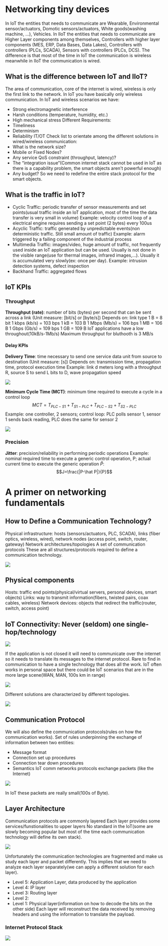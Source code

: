 # Networking tiny devices
In IoT the entities that needs to communicate are Wearable, Environmental sensor/actuators, Domotic sensors/actuators, White goods(washing machine, ...), Vehicles.
In IIoT the entities that needs to communicate are Higher Layer components among themselves, Controllers with higher layer components (MES, ERP, Data Bases, Data Lakes), Controllers with controllers (PLCs, SCADA), Sensors with controllers (PLCs, DCS). The difference is that most of the time in IoT the communication is wireless meanwhile in IIoT the communication is wired.
## What is the difference between IoT and IIoT?
The area of communication, core of the internet is wired, wireless is only the first link to the network. In IoT you have basically only wireless communication. 
In IoT and wireless scenarios we have:
- Strong electromagnetic interference
- Harsh conditions (temperature, humidity, etc.)
- High mechanical stress
Different Requirements:
- Timeliness
- Determinism
- Reliability
IT/OT Check list to orientate among the different solutions in wired/wireless communication:
- What is the network size?
- Mobile or Fixed Nodes?
- Any service QoS constraint (throughput, latency)?
- The “integration issue”(Common internet stack cannot be used in IoT as there is a capability problem, the smart objects aren't powerful enough)
- Any budget?
So we need to redefine the entire stack protocol for the smart objects.
## What is the traffic in IoT?

- Cyclic Traffic: periodic transfer of sensor measurements and set points(usual traffic inside an IoT application, most of the time the data transfer is very small in volume)
	Example: velocity control loop of a electrical engine requires sending a set point (2 bytes) every 100us
- Acyclic Traffic: traffic generated by unpredictable events(non deterministic traffic. Still small amount of traffic)
	Example: alarm triggered by a failing component of the industrial process
- Multimedia Traffic: images/video, huge amount of traffic, not frequently used inside an IoT application but can be used. Usually is not done in the visible range(use for thermal images, infrared images,...). Usually it is accumulated very slowly(ex: once per day).
	Example: intrusion detection systems, defect inspection
- Backhand Traffic: aggregated flows
## IoT KPIs
### Throughput
**Throughput (rate)**: number of bits (bytes) per second that can be sent across a link (Unit measure: [bit/s] or [byte/s])
 Depends on: link type
                           1 B = 8 bit
1 kbps (kb/s) = 103 bps            1 kB = 103 B
1 Mbps (Mb/s) = 106 bps         1 MB = 106 B
1 Gbps (Gb/s) = 109 bps           1 GB = 109 B
IoT applications have a low throughout(10kB/s-1Mb/s)
Maximum throughput for bluthooth is 3 MB/s
#### Delay KPIs
**Delivery Time**: time necessary to send one service data unit from source to destination (Unit measure: [s])
Depends on: transmission time, propagation time, protocol execution time
Example: link d meters long with a throughput R, source S to send L bits to D, wave propagation speed

![](https://i.imgur.com/PXoMR4C.png)

**Minimum Cycle Time (MCT)**: minimum time required to execute a cycle in a control loop
$$M CT = T_{P LC-S1} + T_{S1-P LC} + T_{PLC-S2} + T_{S2-PLC}$$
Example: one controller, 2 sensors; control loop: PLC polls sensor 1, sensor 1 sends back reading, PLC does the same for sensor 2

![](https://i.imgur.com/q1E76xH.png)
### Precision
**Jitter**: precision/reliability in performing periodic operations
Example: nominal required time to execute a generic control operation, P; actual current time to execute the generic operation $\hat P$: 
$$J=\frac{|P-\hat P|}{P}$$
# A primer on networking fundamentals
## How to Define a Communication Technology?
Physical infrastructure: hosts (sensors/actuators, PLC, SCADA), links (fiber optics, wireless, wired), network nodes (access point, switch, router, gateway)
Network architectures/topologies
A set of communication protocols
These are all structures/protocols required to define a communication technology.

![](https://i.imgur.com/1oOSLOV.png)
## Physical components
Hosts: traffic end points(physical/virtual servers, personal devices, smart objects)
Links: way to transmit information(fibers, twisted pairs, coax cables, wireless)
Network devices: objects that redirect the traffic(router, switch, access point)
## IoT Connectivity: Never (seldom) one single-hop/technology
![](https://i.imgur.com/3MeVAKH.png)

If the application is not closed it will need to communicate over the internet so it needs to translate its messages to the internet protocol. Rare to find in communication to have a single technology that does all the work.
IoT often works in personal space but there could be IoT scenarios that are in the more large scene(WAN, MAN, 100s km in range)

![](https://i.imgur.com/pqnnU2M.png)

Different solutions are characterized by different topologies.

![](https://i.imgur.com/V4jqGfJ.png)
## Communication Protocol
We will also define the communication protocols(rules on how the communication works).
Set of rules underpinning the exchange of information between two entities:
- Message format
- Connection set up procedures
- Connection tear down procedures
- Semantics
IoT comm networks protocols exchange packets (like the Internet)

![](https://i.imgur.com/svK0uiY.png)

In IoT these packets are really small(100s of Byte).
## Layer Architecture
Communication protocols are commonly layered
 Each layer provides some services/funstionalities to upper layers
No standard in the IoT(some are slowly becoming popular but most of the time each communication technology will define its own stack).

![](https://i.imgur.com/uKQlqYn.png)

Unfortunately the communication technologies are fragmented and make us study each layer and packet differently. This implies that we need to analyze each layer separately(we can apply a different solution for each layer). 
- Level 5: Application Layer, data produced by the application
- Level 4: IP layer
- Level 3: Routing layer
- Level 2: 
- Level 1: Physical layer(information on how to decode the bits on the other side)
Each layer will reconstruct the data received by removing headers and using the information to translate the payload.
### Internet Protocol Stack
![](https://i.imgur.com/NQcQ96L.png)
